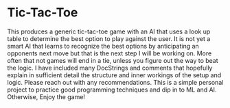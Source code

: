 # Tic-Tac-Toe
This produces a generic tic-tac-toe game with an AI that uses a look up table to determine the best option to play against the user. 
It is not yet a smart AI that learns to recognize the best options by anticipating an opponents next move but that is the next step I will be working on. 
More often that not games will end in a tie, unless you figure out the way to beat the logic. 
I have included many DocStrings and comments that hopefully explain in sufficient detail the structure and inner workings of the setup and logic. 
Please reach out with any recommendations. This is a simple personal project to practice good programming techniques and dip in to ML and AI. 
Otherwise, Enjoy the game!
